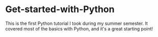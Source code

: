 # Get-started-with-Python
This is the first Python tutorial I took during my summer semester. It covered most of the basics with Python, and it's a great starting point!
